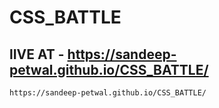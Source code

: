 ﻿# CSS_BATTLE
## lIVE AT - https://sandeep-petwal.github.io/CSS_BATTLE/
```
https://sandeep-petwal.github.io/CSS_BATTLE/
```
